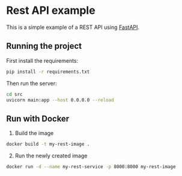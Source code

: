 # Rest API example

This is a simple example of a REST API using [FastAPI](https://fastapi.tiangolo.com/).

## Running the project

First install the requirements:

```bash
pip install -r requirements.txt
```

Then run the server:

```bash
cd src
uvicorn main:app --host 0.0.0.0 --reload
```

## Run with Docker

1. Build the image

```bash
docker build -t my-rest-image .  
```

2. Run the newly created image

```bash
docker run -d --name my-rest-service -p 8000:8000 my-rest-image 
```